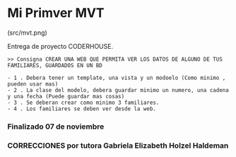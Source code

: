 # Mi Primver MVT

(src/mvt.png)


Entrega de proyecto CODERHOUSE.


```
>> Consigna CREAR UNA WEB QUE PERMITA VER LOS DATOS DE ALGUNO DE TUS FAMILIARES, GUARDADOS EN UN BD

- 1 . Debera tener un template, una vista y un modoelo (Como minimo , pueden usar mas)
- 2 . La clase del modelo, debera guardar minimo un numero, una cadena y una fecha (Puede guardar mas cosas)
- 3 . Se deberan crear como minimo 3 familiares.
- 4 . Los familiares se deben ver desde la web.
```

### Finalizado 07 de noviembre





### CORRECCIONES por tutora **Gabriela Elizabeth Holzel Haldeman**


